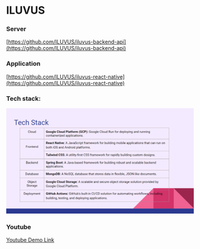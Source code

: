 # ILUVUS

### Server

[https://github.com/ILUVUS/iluvus-backend-api](https://github.com/ILUVUS/iluvus-backend-api)

### Application

[https://github.com/ILUVUS/iluvus-react-native](https://github.com/ILUVUS/iluvus-react-native)

### Tech stack:

![image](https://github.com/ILUVUS/.github/blob/main/profile/img/tech_stack.png)

### Youtube

[Youtube Demo Link](https://youtube.com)
